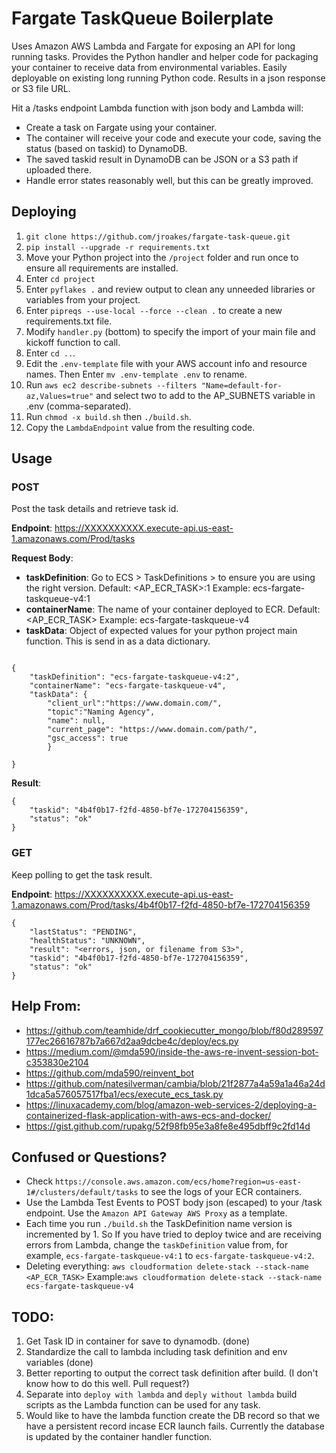 # Fargate TaskQueue Boilerplate

Uses Amazon AWS Lambda and Fargate for exposing an API for long running tasks. Provides the Python handler and helper code for packaging your container to receive data from environmental variables.  Easily deployable on existing long running Python code.  Results in a json response or S3 file URL.

Hit a /tasks endpoint Lambda function with json body and Lambda will:
* Create a task on Fargate using your container.
* The container will receive your code and execute your code, saving the status (based on taskid) to DynamoDB.
* The saved taskid result in DynamoDB can be JSON or a S3 path if uploaded there.
* Handle error states reasonably well, but this can be greatly improved.


## Deploying

1. `git clone https://github.com/jroakes/fargate-task-queue.git`
1. `pip install --upgrade -r requirements.txt`
1. Move your Python project into the `/project` folder and run once to ensure all requirements are installed.
1. Enter `cd project`
1. Enter `pyflakes .` and review output to clean any unneeded libraries or variables from your project.
1. Enter `pipreqs --use-local --force --clean .` to create a new requirements.txt file.
1. Modify `handler.py` (bottom) to specify the import of your main file and kickoff function to call.
1. Enter `cd ..`.
1. Edit the `.env-template` file with your AWS account info and resource names. Then Enter `mv .env-template .env` to rename.
1. Run `aws ec2 describe-subnets --filters "Name=default-for-az,Values=true"` and select two to add to the AP_SUBNETS variable in .env (comma-separated).
1. Run `chmod -x build.sh` then `./build.sh`.
1. Copy the `LambdaEndpoint` value from the resulting code.


## Usage

### POST
Post the task details and retrieve task id.

**Endpoint**: https://XXXXXXXXXX.execute-api.us-east-1.amazonaws.com/Prod/tasks

**Request Body**:

* **taskDefinition**: Go to ECS > TaskDefinitions > <task-name> to ensure you are using the right version. Default: <AP_ECR_TASK>:1 Example: ecs-fargate-taskqueue-v4:1
* **containerName**: The name of your container deployed to ECR.  Default: <AP_ECR_TASK> Example: ecs-fargate-taskqueue-v4
* **taskData**: Object of expected values for your python project main function.  This is send in as a data dictionary.

```

{
    "taskDefinition": "ecs-fargate-taskqueue-v4:2",
    "containerName": "ecs-fargate-taskqueue-v4",
    "taskData": {
    	"client_url":"https://www.domain.com/",
    	"topic":"Naming Agency",
    	"name": null,
    	"current_page": "https://www.domain.com/path/",
    	"gsc_access": true
    	}

}

```

**Result**:

```
{
    "taskid": "4b4f0b17-f2fd-4850-bf7e-172704156359",
    "status": "ok"
}
```



### GET
Keep polling to get the task result.

**Endpoint**: https://XXXXXXXXXX.execute-api.us-east-1.amazonaws.com/Prod/tasks/4b4f0b17-f2fd-4850-bf7e-172704156359

```
{
    "lastStatus": "PENDING",
    "healthStatus": "UNKNOWN",
    "result": "<errors, json, or filename from S3>",
    "taskid": "4b4f0b17-f2fd-4850-bf7e-172704156359",
    "status": "ok"
}
```



## Help From:

* https://github.com/teamhide/drf_cookiecutter_mongo/blob/f80d289597177ec26616787b7a667d2aa9dcbe4c/deploy/ecs.py
* https://medium.com/@mda590/inside-the-aws-re-invent-session-bot-c353830e2104
* https://github.com/mda590/reinvent_bot
* https://github.com/natesilverman/cambia/blob/21f2877a4a59a1a46a24d1dca5a576057517fba1/ecs/execute_ecs_task.py
* https://linuxacademy.com/blog/amazon-web-services-2/deploying-a-containerized-flask-application-with-aws-ecs-and-docker/
* https://gist.github.com/rupakg/52f98fb95e3a8fe8e495dbff9c2fd14d


## Confused or Questions?
* Check `https://console.aws.amazon.com/ecs/home?region=us-east-1#/clusters/default/tasks` to see the logs of your ECR containers.
* Use the Lambda Test Events to POST body json (escaped) to your /task endpoint. Use the `Amazon API Gateway AWS Proxy` as a template.
* Each time you run `./build.sh` the TaskDefinition name version is incremented by 1.  So If you have tried to deploy twice and are receiving errors from Lambda, change the `taskDefinition` value from, for example, `ecs-fargate-taskqueue-v4:1` to `ecs-fargate-taskqueue-v4:2`.
* Deleting everything: `aws cloudformation delete-stack --stack-name <AP_ECR_TASK>` Example:`aws cloudformation delete-stack --stack-name ecs-fargate-taskqueue-v4`


## TODO:
1. Get Task ID in container for save to dynamodb. (done)
1. Standardize the call to lambda including task definition and env variables (done)
1. Better reporting to output the correct task definition after build. (I don't know how to do this well.  Pull request?)
1. Separate into `deploy with lambda` and `deply without lambda` build scripts as the Lambda function can be used for any task.
1. Would like to have the lambda function create the DB record so that we have a persistent record incase ECR launch fails.  Currently the database is updated by the container handler function.
